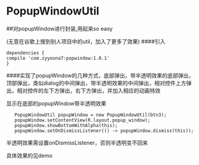 # PopupWindowUtil
##对popupWindow进行封装,用起来so easy

(无意在谷歌上搜到别人项目中的util，加入了更多了效果)
####引入
```
dependencies {
compile 'com.zyyoona7:popwindow:1.0.1'
}
```



####实现了popupWindow的几种方式，底部弹出，带半透明效果的底部弹出，顶部弹出，类似dialog的中间弹出，带半透明效果的中间弹出，相对控件上方弹出，相对控件的左下方弹出，右下方弹出，并加入相应的动画特效

显示在底部的popupWindow带半透明效果
```
   PopupWindowUtil popupWindow = new PopupWindowUtil(btn3);
   popupWindow.setContentView(R.layout.popup_window);
   popupWindow.showBottomWithAlpha(this);
   popupWindow.setOnDismissListener(() -> popupWindow.dismiss(this));
```
半透明效果需设置onDismissListener，否则半透明变不回来

具体效果的见demo
